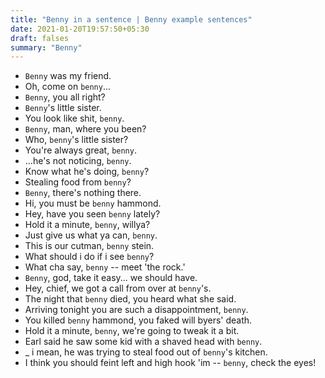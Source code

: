 ```yaml
---
title: "Benny in a sentence | Benny example sentences"
date: 2021-01-20T19:57:50+05:30
draft: falses
summary: "Benny"
---
```

- `Benny` was my friend.
- Oh, come on `benny`...
- `Benny`, you all right?
- `Benny`'s little sister.
- You look like shit, `benny`.
- `Benny`, man, where you been?
- Who, `benny`'s little sister?
- You're always great, `benny`.
- ...he's not noticing, `benny`.
- Know what he's doing, `benny`?
- Stealing food from `benny`?
- `Benny`, there's nothing there.
- Hi, you must be `benny` hammond.
- Hey, have you seen `benny` lately?
- Hold it a minute, `benny`, willya?
- Just give us what ya can, `benny`.
- This is our cutman, `benny` stein.
- What should i do if i see `benny`?
- What cha say, `benny` -- meet 'the rock.'
- `Benny`, god, take it easy... we should have.
- Hey, chief, we got a call from over at `benny`'s.
- The night that `benny` died, you heard what she said.
- Arriving tonight you are such a disappointment, `benny`.
- You killed `benny` hammond, you faked will byers' death.
- Hold it a minute, `benny`, we're going to tweak it a bit.
- Earl said he saw some kid with a shaved head with `benny`.
- _ i mean, he was trying to steal food out of `benny`'s kitchen.
- I think you should feint left and high hook 'im -- `benny`, check the eyes!
                 
